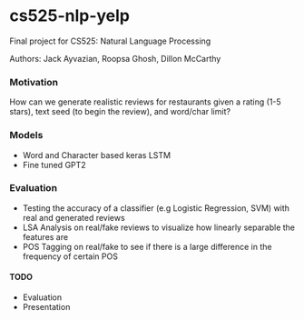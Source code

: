 # cs525-nlp-yelp
Final project for CS525: Natural Language Processing

Authors: Jack Ayvazian, Roopsa Ghosh, Dillon McCarthy

### Motivation
How can we generate realistic reviews for restaurants given a rating (1-5 stars), text seed (to begin the review), and word/char limit?

### Models
* Word and Character based keras LSTM
* Fine tuned GPT2

### Evaluation
* Testing the accuracy of a classifier (e.g Logistic Regression, SVM) with real and generated reviews
* LSA Analysis on real/fake reviews to visualize how linearly separable the features are
* POS Tagging on real/fake to see if there is a large difference in the frequency of certain POS

#### TODO
* Evaluation
* Presentation
